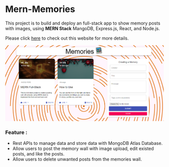 # Mern-Memories
This project is to build and deploy an full-stack app to show memory posts with images, using **MERN Stack** MangoDB, Express.js, React, and Node.js.

Please click [here](https://mern-memoriespost.netlify.app/) to check out this website for more details. 

![demo](Demo-mern.png)


### Feature :

- Rest APIs to manage data and store data with MongoDB Atlas Database.
- Allow users to post the memory wall with image upload, edit existed posts, and like the posts.
- Allow users to delete unwanted posts from the memories wall.
